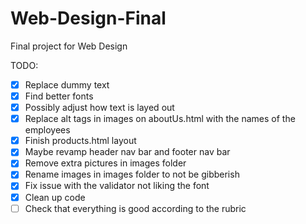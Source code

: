 # Web-Design-Final
Final project for Web Design


TODO:
- [X] Replace dummy text
- [X] Find better fonts
- [X] Possibly adjust how text is layed out
- [X] Replace alt tags in images on aboutUs.html with the names of the employees
- [X] Finish products.html layout
- [X] Maybe revamp header nav bar and footer nav bar
- [X] Remove extra pictures in images folder
- [X] Rename images in images folder to not be gibberish
- [X] Fix issue with the validator not liking the font
- [X] Clean up code
- [ ] Check that everything is good according to the rubric